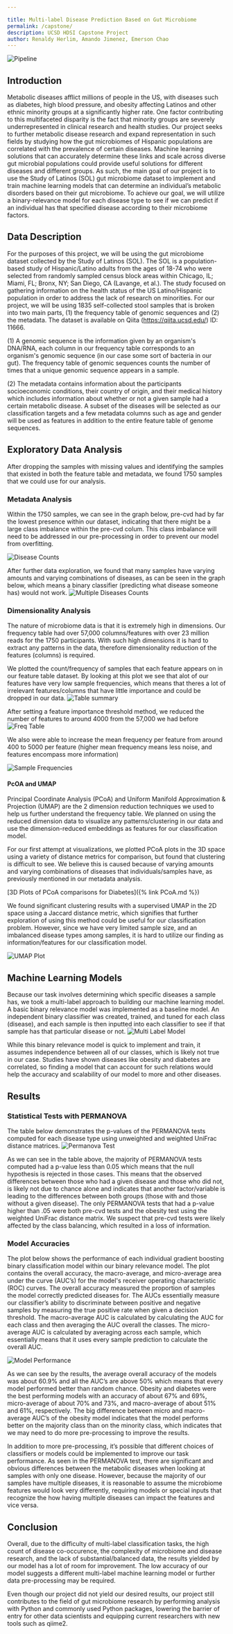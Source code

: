 ```yaml
---

title: Multi-label Disease Prediction Based on Gut Microbiome
permalink: /capstone/
description: UCSD HDSI Capstone Project
author: Renaldy Herlim, Amando Jimenez, Emerson Chao
---
```


![Pipeline](/uploads/img/pipeline.png)

## Introduction
Metabolic diseases afflict millions of people in the US, with diseases such as diabetes, high blood pressure, and obesity affecting Latinos and other ethnic minority groups at a significantly higher rate. One factor contributing to this multifaceted disparity is the fact that minority groups are severely underrepresented in clinical research and health studies. Our project seeks to further metabolic disease research and expand representation in such fields by studying how the gut microbiomes of Hispanic populations are correlated with the prevalence of certain diseases. Machine learning solutions that can accurately determine these links and scale across diverse gut microbial populations could provide useful solutions for different diseases and different groups. As such, the main goal of our project is to use the Study of Latinos (SOL) gut microbiome dataset to implement and train machine learning models that can determine an individual’s metabolic disorders based on their gut microbiome. To achieve our goal, we will utilize a binary-relevance model for each disease type to see if we can predict if an individual has that specified disease according to their microbiome factors. 

## Data Description
For the purposes of this project, we will be using the gut microbiome dataset collected by the Study of Latinos (SOL). The SOL is a population-based study of Hispanic/Latino adults from the ages of 18-74 who were selected from randomly sampled census block areas within Chicago, IL; Miami, FL; Bronx, NY; San Diego, CA (Lavange, et al.). The study focused on gathering information on the health status of the US Latino/Hispanic population in order to address the lack of research on minorities. For our project, we will be using 1835 self-collected stool samples that is broken into two main parts, (1) the frequency table of genomic sequences and (2) the metadata. The dataset is available on Qiita (https://qiita.ucsd.edu/) ID: 11666.

(1) A genomic sequence is the information given by an organism's DNA/RNA, each column in our frequency table corresponds to an organism's genomic sequence (in our case some sort of bacteria in our gut). The frequency table of genomic sequences counts the number of times that a unique genomic sequence appears in a sample. 

(2) The metadata contains information about the participants socioeconomic conditions, their country of origin, and their medical history which includes information about whether or not a given sample had a certain metabolic disease. A subset of the diseases will be selected as our classification targets and a few metadata columns such as age and gender will be used as features in addition to the entire feature table of genome sequences. 


## Exploratory Data Analysis
After dropping the samples with missing values and identifying the samples that existed in both the feature table and metadata, we found 1750 samples that we could use for our analysis.

### Metadata Analysis
Within the 1750 samples, we can see in the graph below, pre-cvd had by far the lowest presence within our dataset, indicating that there might be a large class imbalance within the pre-cvd colum. This class imbalance will need to be addressed in our pre-processing in order to prevent our model from overfitting.

![Disease Counts](/uploads/img/disease_counts.png)

After further data exploration, we found that many samples have varying amounts and varying combinations of diseases, as can be seen in the graph below, which means a binary classifier (predicting what disease someone has) would not work.
![Multiple Diseases Counts](/uploads/img/total_disease_counts.png)


### Dimensionality Analysis
The nature of microbiome data is that it is extremely high in dimensions. Our frequency table had over 57,000 columns/features with over 23 million reads for the 1750 participants. With such high dimensions it is hard to extract any patterns in the data, therefore dimensionality reduction of the features (columns) is required.

 We plotted the count/frequency of samples that each feature appears on in our feature table dataset. By looking at this plot we see that alot of our features have very low sample frequencies, which means that theres a lot of irrelevant features/columns that have little importance and could be dropped in our data.
![Table summary](/uploads/img/table_summary_pre.png)

After setting a feature importance threshold method, we reduced the number of features to around 4000 from the 57,000 we had before
![Freq Table](/uploads/img/table_summary_post.jpg)

We also were able to increase the mean frequency per feature from around 400 to 5000 per feature (higher mean frequency means less noise, and features encompass more information)

![Sample Frequencies](/uploads/img/sample_frequencies.jpg)

#### PcOA and UMAP
Principal Coordinate Analysis (PCoA) and Uniform Manifold Approximation & Projection (UMAP) are the 2 dimension reduction techniques we used to help us further understand the frequency table. We planned on using the reduced dimension data to visualize any patterns/clustering in our data and use the dimension-reduced embeddings as features for our classification model.

For our first attempt at visualizations, we plotted PCoA plots in the 3D space using a variety of distance metrics for comparison, but found that clustering is difficult to see. We believe this is caused because of varying amounts and varying combinations of diseases that individuals/samples have, as previously mentioned in our metadata analysis. 

 [3D Plots of PCoA comparisons for Diabetes]({% link PCoA.md %})

We found significant clustering results with a supervised UMAP in the 2D space using a Jaccard distance metric, which signifies that further exploration of using this method could be useful for our classification problem. However, since we have very limited sample size, and an imbalanced disease types among samples, it is hard to utilize our finding as information/features for our classification model.

![UMAP Plot](/uploads/img/umap_supervised_jaccard.png)


## Machine Learning Models
Because our task involves determining which specific diseases a sample has, we took a multi-label approach to building our machine learning model. A basic binary relevance model was implemented as a baseline model. An independent binary classifier was created, trained, and tuned for each class (disease), and each sample is then inputted into each classifier to see if that sample has that particular disease or not. 
![Multi Label Model](/uploads/img/multi_label_model.png)

While this binary relevance model is quick to implement and train, it assumes independence between all of our classes, which is likely not true in our case. Studies have shown diseases like obesity and diabetes are correlated, so finding a model that can account for such relations would help the accuracy and scalability of our model to more and other diseases.

## Results

### Statistical Tests with PERMANOVA
The table below demonstrates the p-values of the PERMANOVA tests computed for each disease type using unweighted and weighted UniFrac distance matrices.
![Permanova Test](/uploads/img/permanova_test.png)


As we can see in the table above, the majority of PERMANOVA tests computed had a p-value less than 0.05 which means that the null hypothesis is rejected in those cases. This means that the observed differences between those who had a given disease and those who did not, is likely not due to chance alone and indicates that another factor/variable is leading to the differences between both groups (those with and those without a given disease). The only PERMANOVA tests that had a p-value higher than .05 were both pre-cvd tests and the obesity test using the weighted UniFrac distance matrix. We suspect that pre-cvd tests were likely affected by the class balancing, which resulted in a loss of information. 

### Model Accuracies

The plot below shows the performance of each individual gradient boosting binary classification model within our binary relevance model. The plot contains the overall accuracy, the macro-average, and micro-average area under the curve (AUC’s) for the model's receiver operating characteristic (ROC) curves. The overall accuracy measured the proportion of samples the model correctly predicted diseases for. The AUCs essentially measure our classifier’s ability to discriminate between positive and negative samples by measuring the true positive rate when given a decision threshold. The macro-average AUC is calculated by calculating the AUC for each class and then averaging the AUC overall the classes. The micro-average AUC is calculated by averaging across each sample, which essentially means that it uses every sample prediction to calculate the overall AUC. 

![Model Performance](/uploads/img/performance_metrics_seaborn.png)

As we can see by the results, the average overall accuracy of the models was about 60.9% and all the AUC’s are above 50% which means that every model performed better than random chance. Obesity and diabetes were the best performing models with an accuracy of about 67% and 69%, micro-average of about 70% and 73%, and macro-average of about 51% and 61%, respectively. The big difference between micro and macro-average AUC’s of the obesity model indicates that the model performs better on the majority class than on the minority class, which indicates that we may need to do more pre-processing to improve the results.
 
In addition to more pre-processing, it’s possible that different choices of classifiers or models could be implemented to improve our task performance. As seen in the PERMANOVA test, there are significant and obvious differences between the metabolic diseases when looking at samples with only one disease. However, because the majority of our samples have multiple diseases, it is reasonable to assume the microbiome features would look very differently, requiring models or special inputs that recognize the how having multiple diseases can impact the features and vice versa. 



## Conclusion
Overall, due to the difficulty of multi-label classification tasks, the high count of disease co-occurence, the complexity of microbiome and disease research, and the lack of substantial/balanced data, the results yielded by our model has a lot of room for improvement. The low accuracy of our model suggests a different multi-label machine learning model or further data pre-processing may be required.

Even though our project did not yield our desired results, our project still contributes to the field of gut microbiome research by performing analysis with Python and commonly used Python packages, lowering the barrier of entry for other data scientists and equipping current researchers with new tools such as qiime2.

